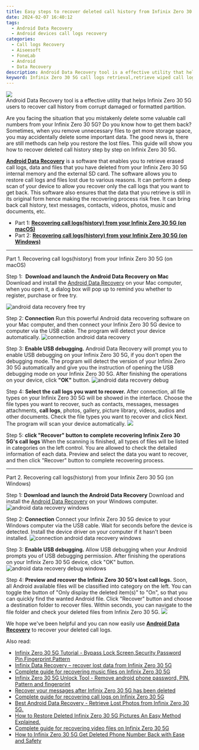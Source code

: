 ```yaml
---
title: Easy steps to recover deleted call history from Infinix Zero 30 5G
date: 2024-02-07 16:40:12
tags: 
  - Android Data Recovery
  - Android devices call logs recovery
categories: 
  - Call logs Recovery
  - Aiseesoft
  - FoneLab
  - Android
  - Data Recovery
description: Android Data Recovery tool is a effective utility that helps Infinix Zero 30 5G users to recover call history from corrupt damaged or formatted partition.
keyword: Infinix Zero 30 5G call logs retrieval,retrieve wiped call logs Infinix Zero 30 5G,recover lost recent calls from Infinix Zero 30 5G,save erased call logs on Infinix Zero 30 5G,Regain missing call history on Infinix Zero 30 5G,undelete call numbers from Infinix Zero 30 5G,does the Infinix Zero 30 5G have a backup for deleted call history,Infinix Zero 30 5G deleted call history,how to recover call history Infinix Zero 30 5G,Infinix Zero 30 5G issues with call history deleted,how to recover call history in Infinix Zero 30 5G,Infinix Zero 30 5G call history disappeared
---
```


<img src="https://img0mobiles.techidaily.com/images/best-assets/devices/infinix/infinix-zero-30-5g/2.jpg" class="atpl-imgstyle"  />

<div class="atpl-content atpl-for-fonelab-android recover-call-logs">

<div class="atpl-post-description-part-1">
Android Data Recovery tool is a effective utility that helps Infinix Zero 30 5G users to recover call history from corrupt damaged or formatted partition.
</div>



<div class="atpl-post-description-part-2">
<div class="tpl-content-sub-paragraph-content">
  <p>
    Are you facing the situation that you mistakenly delete some valuable call numbers from your Infinix Zero 30 5G? Do you know how to get them back? Sometimes, when you remove unnecessary files to get more storage space, you may accidentally delete some important data. The good news is, there are still methods can help you restore the lost files. This guide will show you how to recover deleted call history step by step on Infinix Zero 30 5G.
  </p>
</div>
</div>

<div class="atpl-post-description-part-3">
<div class="tpl-content-sub-paragraph-content">
  <p>
    <a href="https://tools.techidaily.com/aiseesoft-android-data-recovery/" target="_blank" rel="noopener"><strong>Android Data Recovery</strong></a> is a software that enables you to retrieve erased call logs, data and files that you have deleted from your Infinix Zero 30 5G internal memory and the external SD card. The software allows you to restore call logs and files lost due to various reasons. It can perform a deep scan of your device to allow you recover only the call logs that you want to get back. This software also ensures that the data that you retrieve is still in its original form hence making the recovering process risk free. It can bring back call history, text messages, contacts, videos, photos, music and documents, etc.
  </p>
</div>
</div>

<ul>
  <li>Part 1: <strong><a href="#p1"> Recovering call logs(history) from your Infinix Zero 30 5G  (on macOS)</a></strong></li>
  <li>Part 2: <strong><a href="#p2"> Recovering call logs(history) from your Infinix Zero 30 5G  (on Windows)</a></strong></li>
</ul>


<!-- Part 1 -->
<a id="p1" name="p1" ></a><hr>

<div>
  <span class="atpl-step-part-style">Part 1. Recovering call logs(history) from your Infinix Zero 30 5G (on macOS)</span>
</div>

<span class="atpl-stepstyle-a"><span>Step 1: </span></span> <strong>Download and launch the Android Data Recovery on Mac</strong>
Download and install the <a href="https://tools.techidaily.com/aiseesoft-android-data-recovery/" target="_blank" rel="noopener">Android Data Recovery</a> on your Mac computer, when you open it, a dialog box will pop up to remind you whether to register, purchase or free try.

<img src="https://tools.techidaily.com/images/apps/aiseesoft/android-data-recovery/mac-free-try.png" class="atpl-imgstyle" alt="android data recovery free try" />

<span class="atpl-stepstyle-a"><span>Step 2: </span></span> <strong>Connection</strong>
Run this powerful Android data recovering software on your Mac computer, and then connect your Infinix Zero 30 5G device to computer via the USB cable. The program will detect your device automatically.
<img src="https://tools.techidaily.com/images/apps/aiseesoft/android-data-recovery/mac-connection-interface.jpg" class="atpl-imgstyle" alt="connection android data recovery" />

<span class="atpl-stepstyle-a"><span>Step 3: </span></span> <strong>Enable USB debugging.</strong>
Android Data Recovery will prompt you to enable USB debugging on your Infinix Zero 30 5G, if you don't open the debugging mode. The program will detect the version of your Infinix Zero 30 5G automatically and give you the instruction of opening the USB debugging mode on your Infinix Zero 30 5G. After finishing the operations on your device, click <strong>"OK"</strong> button.
<img src="https://tools.techidaily.com/images/apps/aiseesoft/android-data-recovery/mac-android-usb-debug.jpg"  class="atpl-imgstyle" alt="android data recovery debug" />

<span class="atpl-stepstyle-a"><span>Step 4: </span></span> <strong>Select the call logs you want to recover.</strong>
After connection, all file types on your Infinix Zero 30 5G will be showed in the interface. Choose the file types you want to recover, such as contacts, messages, messages attachments, <b>call logs</b>, photos, gallery, picture library, videos, audios and other documents. Check the file types you want to recover and click Next. The program will scan your device automatically.
<img src="https://tools.techidaily.com/images/apps/aiseesoft/android-data-recovery/mac-choose-type-call-logs.jpg" class="atpl-imgstyle"  />

<span class="atpl-stepstyle-a"><span>Step 5: </span></span> <strong>click "Recover" button to  complete recovering Infinix Zero 30 5G's call logs</strong>
When the scanning is finished, all types of files will be listed in categories on the left control. You are allowed to check the detailed information of each data. Preview and select the data you want to recover, and then click "Recover" button to complete recovering process.


<a id="p2" name="p2"></a><hr>

<!-- Part 2 -->
<div>
  <span class="atpl-step-part-style">Part 2. Recovering call logs(history) from your Infinix Zero 30 5G (on Windows)</span>
</div>

<span class="atpl-stepstyle-a"><span>Step 1: </span></span> <strong>Download and launch the Android Data Recovery</strong>
Download and install the <a href="https://tools.techidaily.com/aiseesoft-android-data-recovery/" target="_blank" rel="noopener">Android Data Recovery</a> on your Windows computer.
<img src="https://tools.techidaily.com/images/apps/aiseesoft/android-data-recovery/win-start-interface.png"  class="atpl-imgstyle" alt="android data recovery windows" />

<span class="atpl-stepstyle-a"><span>Step 2: </span></span> <strong>Connection</strong>
Connect your Infinix Zero 30 5G device to your Windows computer via the USB cable. Wait for seconds before the device is detected. Install the device driver on your computer if it hasn't been installed.
<img src="https://tools.techidaily.com/images/apps/aiseesoft/android-data-recovery/win-connection-interface.png" class="atpl-imgstyle" alt="connection android data recovery windows" />

<span class="atpl-stepstyle-a"><span>Step 3: </span></span> <strong>Enable USB debugging.</strong>
Allow USB debugging when your Android prompts you of USB debugging permission. After finishing the operations on your Infinix Zero 30 5G device, click "OK" button.
<img src="https://tools.techidaily.com/images/apps/aiseesoft/android-data-recovery/win-android-usb-debug.png" class="atpl-imgstyle" alt="android data recovery debug windows" />

<span class="atpl-stepstyle-a"><span>Step 4: </span></span> <strong>Preview and recover the Infinix Zero 30 5G's lost call logs.</strong>
Soon, all Android available files will be classified into category on the left. You can toggle the button of "Only display the deleted item(s)" to "On", so that you can quickly find the wanted Android file. Click "Recover" button and choose a destination folder to recover files. Within seconds, you can navigate to the file folder and check your deleted files from Infinix Zero 30 5G.
<img src="https://tools.techidaily.com/images/apps/aiseesoft/android-data-recovery/win-recover-call-logs.png" class="atpl-imgstyle"  />

<div class="atpl-post-description-part-4">
<div class="tpl-content-sub-paragraph-normal">
    <p>
        We hope we've been helpful and you can now easily use <a href="https://tools.techidaily.com/aiseesoft-android-data-recovery/" target="_blank" rel="noopener"><strong>Android Data Recovery</strong></a> to recover your deleted call logs.
    </p>
</div>
</div>

<ins class="adsbygoogle"
     style="display:block"
     data-ad-client="ca-pub-7571918770474297"
     data-ad-slot="8358498916"
     data-ad-format="auto"
     data-full-width-responsive="true"></ins>

<span class="atpl-alsoreadstyle">Also read:</span>
<div><ul>
<li><a href="/infinix-zero-30-5g-tutorial-bypass-lock-screen-security-password-pin-fingerprint-pattern-by-drfone-android-unlock-android-unlock/" target="_blank" rel="noopener"><u>Infinix Zero 30 5G Tutorial - Bypass Lock Screen,Security Password Pin,Fingerprint,Pattern</u></a></li>
<li><a href="/infinix-data-recovery-recover-lost-data-from-infinix-zero-30-5g-by-fonelab-android-recover-data/" target="_blank" rel="noopener"><u>Infinix Data Recovery – recover lost data from Infinix Zero 30 5G</u></a></li>
<li><a href="/complete-guide-for-recovering-music-files-on-infinix-zero-30-5g-by-fonelab-android-recover-music/" target="_blank" rel="noopener"><u>Complete guide for recovering music files on Infinix Zero 30 5G</u></a></li>
<li><a href="/infinix-zero-30-5g-unlock-tool-remove-android-phone-password-pin-pattern-and-fingerprint-by-drfone-android-unlock-android-unlock/" target="_blank" rel="noopener"><u>Infinix Zero 30 5G Unlock Tool - Remove android phone password, PIN, Pattern and fingerprint</u></a></li>
<li><a href="/recover-your-messages-after-infinix-zero-30-5g-has-been-deleted-by-fonelab-android-recover-messages/" target="_blank" rel="noopener"><u>Recover your messages after Infinix Zero 30 5G has been deleted</u></a></li>
<li><a href="/complete-guide-for-recovering-call-logs-on-infinix-zero-30-5g-by-fonelab-android-recover-call-logs/" target="_blank" rel="noopener"><u>Complete guide for recovering call logs on Infinix Zero 30 5G</u></a></li>
<li><a href="/best-android-data-recovery-retrieve-lost-photos-from-infinix-zero-30-5g-by-fonelab-android-recover-photos/" target="_blank" rel="noopener"><u>Best Android Data Recovery - Retrieve Lost Photos from Infinix Zero 30 5G.</u></a></li>
<li><a href="/how-to-restore-deleted-infinix-zero-30-5g-pictures-an-easy-method-explained-by-fonelab-android-recover-pictures/" target="_blank" rel="noopener"><u>How to Restore Deleted Infinix Zero 30 5G Pictures  An Easy Method Explained.</u></a></li>
<li><a href="/complete-guide-for-recovering-video-files-on-infinix-zero-30-5g-by-fonelab-android-recover-video/" target="_blank" rel="noopener"><u>Complete guide for recovering video files on Infinix Zero 30 5G</u></a></li>
<li><a href="/how-to-infinix-zero-30-5g-get-deleted-phone-number-back-with-ease-and-safety-by-fonelab-android-recover-contacts/" target="_blank" rel="noopener"><u>How to Infinix Zero 30 5G Get Deleted Phone Number Back with Ease and Safety</u></a></li>
</ul></div>

</div>
